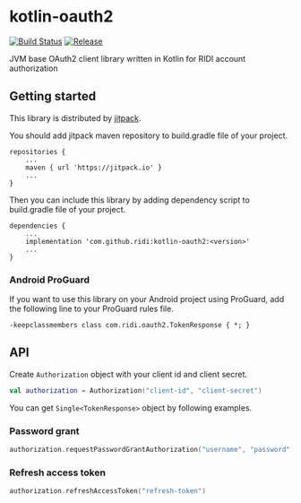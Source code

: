 # kotlin-oauth2

[![Build Status](https://travis-ci.org/ridi/kotlin-oauth2.svg?branch=master)](https://travis-ci.org/ridi/kotlin-oauth2)
[![Release](https://jitpack.io/v/ridi/kotlin-oauth2.svg)](https://jitpack.io/#ridi/kotlin-oauth2)

JVM base OAuth2 client library written in Kotlin for RIDI account authorization

## Getting started

This library is distributed by [jitpack](https://jitpack.io).

You should add jitpack maven repository to build.gradle file of your project.

```
repositories {
    ...
    maven { url 'https://jitpack.io' }
    ...
}
```

Then you can include this library by adding dependency script to build.gradle file of your project.

```
dependencies {
    ...
    implementation 'com.github.ridi:kotlin-oauth2:<version>'
    ...
}
```

### Android ProGuard

If you want to use this library on your Android project using ProGuard, add the following line to your ProGuard rules file.

```
-keepclassmembers class com.ridi.oauth2.TokenResponse { *; }
```

## API

Create `Authorization` object with your client id and client secret.

```kotlin
val authorization = Authorization("client-id", "client-secret")
```

You can get `Single<TokenResponse>` object by following examples.

### Password grant

```kotlin
authorization.requestPasswordGrantAuthorization("username", "password")
```

### Refresh access token

```kotlin
authorization.refreshAccessToken("refresh-token")
```
